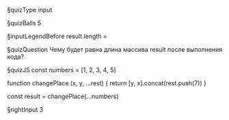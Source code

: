 §quizType
input

§quizBalls
5

§inputLegendBefore
result.length =



§quizQuestion
Чему будет равна длина массива result после выполнения кода?



§quizJS
const numbers = [1, 2, 3, 4, 5]

function changePlace (x, y, ...rest) {
  return [y, x].concat(rest.push(7))
}

const result = changePlace(...numbers)



§rightInput
3
